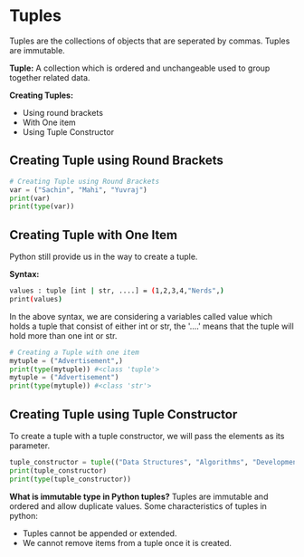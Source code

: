 # **Tuples**
Tuples are the collections of objects that are seperated by commas.
Tuples are immutable.

**Tuple:** A collection which is ordered and unchangeable used to group together related data.

**Creating Tuples:**
* Using round brackets
* With One item
* Using Tuple Constructor

## Creating Tuple using Round Brackets

```py
# Creating Tuple using Round Brackets
var = ("Sachin", "Mahi", "Yuvraj")
print(var)
print(type(var))
```

## Creating Tuple with One Item
Python still provide us in the way to create a tuple.

**Syntax:**
```bash
values : tuple [int | str, ....] = (1,2,3,4,"Nerds",)
print(values)
```
In the above syntax, we are considering a variables called value which holds a tuple that consist of either int or str, the '....' means that the tuple will hold more than one int or str.

```py
# Creating a Tuple with one item
mytuple = ("Advertisement",)
print(type(mytuple)) #<class 'tuple'>
mytuple = ("Advertisement")
print(type(mytuple)) #<class 'str'>
```

## Creating Tuple using Tuple Constructor
To create a tuple with a tuple constructor, we will pass the elements as its parameter.

```py
tuple_constructor = tuple(("Data Structures", "Algorithms", "Development", "Machine Learning"))
print(tuple_constructor)
print(type(tuple_constructor))
```

**What is immutable type in Python tuples?**
Tuples are immutable and ordered and allow duplicate values. Some characteristics of tuples in python:
* Tuples cannot be appended or extended.
* We cannot remove items from a tuple once it is created.

```py

```